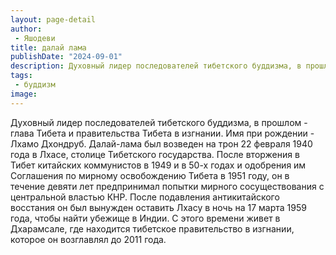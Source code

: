 ```yaml
---
layout: page-detail
author:
 - Яшодеви
title: далай лама
publishDate: "2024-09-01"
description: Духовный лидер последователей тибетского буддизма, в прошлом - глава Тибета и правительства Тибета в изгнании. Имя при рождении - Лхамо Дхондруб. Далай-лама был возведен на трон 22 февраля 1940 года в Лхасе, столице Тибетского государства. После вторжения в Тибет китайских коммунистов в 1949 и в 50-х годах и одобрения им Соглашения по мирному освобождению Тибета в 1951 году, он в течение девяти лет предпринимал попытки мирного сосуществования с центральной властью КНР. После подавления антикитайского восстания он был вынужден оставить Лхасу в ночь на 17 марта 1959 года, чтобы найти убежище в Индии. С этого времени живет в Дхарамсале, где находится тибетское правительство в изгнании, которое он возглавлял до 2011 года.
tags:
 - буддизм
image: 
---
```


Духовный лидер последователей тибетского буддизма, в прошлом - глава Тибета и правительства Тибета в изгнании. Имя при рождении - Лхамо Дхондруб. Далай-лама был возведен на трон 22 февраля 1940 года в Лхасе, столице Тибетского государства. После вторжения в Тибет китайских коммунистов в 1949 и в 50-х годах и одобрения им Соглашения по мирному освобождению Тибета в 1951 году, он в течение девяти лет предпринимал попытки мирного сосуществования с центральной властью КНР. После подавления антикитайского восстания он был вынужден оставить Лхасу в ночь на 17 марта 1959 года, чтобы найти убежище в Индии. С этого времени живет в Дхарамсале, где находится тибетское правительство в изгнании, которое он возглавлял до 2011 года.

